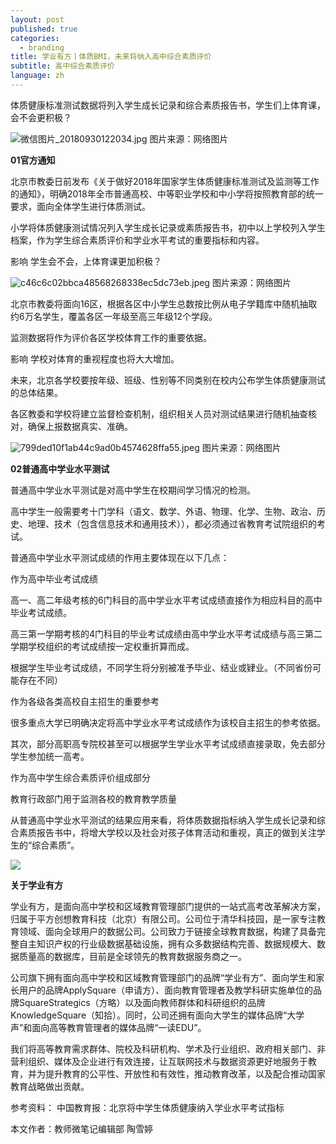 ```yaml
---
layout: post
published: true
categories:
  - branding
title: 学业有方丨体质BMI，未来将纳入高中综合素质评价
subtitle: 高中综合素质评价
language: zh
---
```


体质健康标准测试数据将列入学生成长记录和综合素质报告书，学生们上体育课，会不会更积极？

![微信图片_20180930122034.jpg]({{site.baseurl}}/image/微信图片_20180930122034.jpg)
图片来源：网络图片

**01官方通知**

北京市教委日前发布《关于做好2018年国家学生体质健康标准测试及监测等工作的通知》，明确2018年全市普通高校、中等职业学校和中小学将按照教育部的统一要求，面向全体学生进行体质测试。
 
小学将体质健康测试情况列入学生成长记录或素质报告书，初中以上学校列入学生档案，作为学生综合素质评价和学业水平考试的重要指标和内容。
 
影响
学生会不会，上体育课更加积极？

![c46c6c02bbca48568268338ec5dc73eb.jpeg]({{site.baseurl}}/image/c46c6c02bbca48568268338ec5dc73eb.jpeg)
图片来源：网络图片

北京市教委将面向16区，根据各区中小学生总数按比例从电子学籍库中随机抽取约6万名学生，覆盖各区一年级至高三年级12个学段。

监测数据将作为评价各区学校体育工作的重要依据。
 
影响
学校对体育的重视程度也将大大增加。

未来，北京各学校要按年级、班级、性别等不同类别在校内公布学生体质健康测试的总体结果。
 
各区教委和学校将建立监督检查机制，组织相关人员对测试结果进行随机抽查核对，确保上报数据真实、准确。


![799ded10f1ab44c9ad0b4574628ffa55.jpeg]({{site.baseurl}}/image/799ded10f1ab44c9ad0b4574628ffa55.jpeg)
图片来源：网络图片

**02普通高中学业水平测试**

普通高中学业水平测试是对高中学生在校期间学习情况的检测。
 
高中学生一般需要考十门学科（语文、数学、外语、物理、化学、生物、政治、历史、地理、技术（包含信息技术和通用技术）），都必须通过省教育考试院组织的考试。

普通高中学业水平测试成绩的作用主要体现在以下几点：

作为高中毕业考试成绩

高一、高二年级考核的6门科目的高中学业水平考试成绩直接作为相应科目的高中毕业考试成绩。

高三第一学期考核的4门科目的毕业考试成绩由高中学业水平考试成绩与高三第二学期学校组织的考试成绩按一定权重折算而成。

根据学生毕业考试成绩，不同学生将分别被准予毕业、结业或肄业。（不同省份可能存在不同）

作为各级各类高校自主招生的重要参考

很多重点大学已明确决定将高中学业水平考试成绩作为该校自主招生的参考依据。

其次，部分高职高专院校甚至可以根据学生学业水平考试成绩直接录取，免去部分学生参加统一高考。

作为高中学生综合素质评价组成部分

教育行政部门用于监测各校的教育教学质量

从普通高中学业水平测试的结果应用来看，将体质数据指标纳入学生成长记录和综合素质报告书中，将增大学校以及社会对孩子体育活动和重视，真正的做到关注学生的“综合素质”。

![]({{site.baseurl}}/image/%E5%AD%A6%E4%B8%9A%E6%9C%89%E6%96%B9logo.png)

**关于学业有方**

学业有方，是面向高中学校和区域教育管理部门提供的一站式高考改革解决方案，归属于平方创想教育科技（北京）有限公司。公司位于清华科技园，是一家专注教育领域、面向全球用户的数据公司。公司致力于链接全球教育数据，构建了具备完整自主知识产权的行业级数据基础设施，拥有众多数据结构完善、数据规模大、数据质量高的数据库，目前是全球领先的教育数据服务商之一。

公司旗下拥有面向高中学校和区域教育管理部门的品牌“学业有方”、面向学生和家长用户的品牌ApplySquare（申请方）、面向教育管理者及教学科研实施单位的品牌SquareStrategics（方略）以及面向教师群体和科研组织的品牌KnowledgeSquare（知拾）。同时，公司还拥有面向大学生的媒体品牌“大学声”和面向高等教育管理者的媒体品牌“一读EDU”。

我们将高等教育需求群体、院校及科研机构、学术及行业组织、政府相关部门、非营利组织、媒体及企业进行有效连接，让互联网技术与数据资源更好地服务于教育，并为提升教育的公平性、开放性和有效性，推动教育改革，以及配合推动国家教育战略做出贡献。

参考资料：
中国教育报：北京将中学生体质健康纳入学业水平考试指标


本文作者：教师微笔记编辑部 陶雪婷
